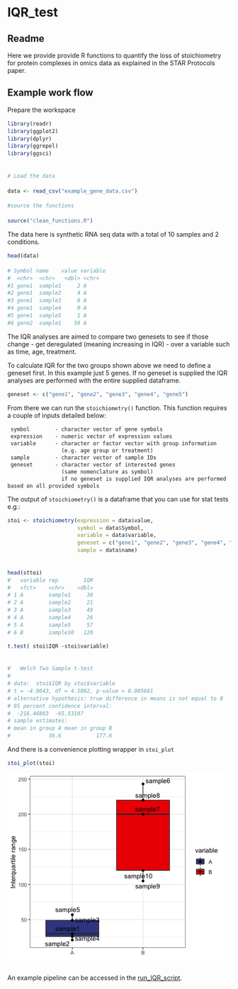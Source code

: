 # IQR_test

## Readme

Here we provide provide R functions to quantify the loss of stoichiometry for protein complexes in omics data as explained in the STAR Protocols paper.

## Example work flow

Prepare the workspace

```r
library(readr)
library(ggplot2)
library(dplyr)
library(ggrepel)
library(ggsci)


# Load the data 

data <- read_csv("example_gene_data.csv")

#source the functions

source("clean_functions.R")

```


The data here is synthetic RNA seq data with a total of 10 samples and 2 conditions.


```r
head(data)

# Symbol name    value variable
#  <chr>  <chr>   <dbl> <chr>   
#1 gene1  sample1     2 A       
#2 gene1  sample2     4 A       
#3 gene1  sample3     8 A       
#4 gene1  sample4     0 A       
#5 gene1  sample5     1 A       
#6 gene2  sample1    59 A 
```

The IQR analyses are aimed to compare two genesets to see if those change - get deregulated (meaning increasing in IQR) - over a variable such as time, age, treatment.

To calculate IQR for the two groups shown above we need to define a geneset first.
In this example just 5 genes. If no geneset is supplied the IQR analyses are performed with the entire supplied dataframe.

```r
geneset <- c("gene1", "gene2", "gene3", "gene4", "gene5")
```


From there we can run the `stoichiometry()` function.
This function requires a couple of inputs detailed below:


     symbol        - character vector of gene symbols
     expression    - numeric vector of expression values
     variable      - character or factor vector with group information 
                     (e.g. age group or treatment)
     sample        - character vector of sample IDs
     geneset       - character vector of interested genes 
                     (same nomenclature as symbol)
                     if no geneset is supplied IQR analyses are performed based on all provided symbols


The output of `stoichiometry()` is a dataframe that you can use for stat tests e.g.:

```r
stoi <- stoichiometry(expression = data$value,
                      symbol = data$Symbol,
                      variable = data$variable,
                      geneset = c("gene1", "gene2", "gene3", "gene4", "gene5"),
                      sample = data$name)
                      
                      
head(sttoi)
#   variable rep        IQR
#   <fct>    <chr>    <dbl>
# 1 A        sample1     30
# 2 A        sample2     21
# 3 A        sample3     49
# 4 A        sample4     26
# 5 A        sample5     57
# 6 B        sample10   120
```



```r
t.test( stoi$IQR ~stoi$variable)


#	Welch Two Sample t-test
#
# data:  stoi$IQR by stoi$variable
# t = -4.9643, df = 4.5092, p-value = 0.005601
# alternative hypothesis: true difference in means is not equal to 0
# 95 percent confidence interval:
#  -216.46803  -65.53197
# sample estimates:
# mean in group A mean in group B 
#            36.6           177.6 

```

And there is a convenience plotting wrapper in `stoi_plot`


```r
stoi_plot(stoi)
```
![image](Rplot02.png)



An example pipeline can be accessed in the [run_IQR_script](run_IQR_script.R).



